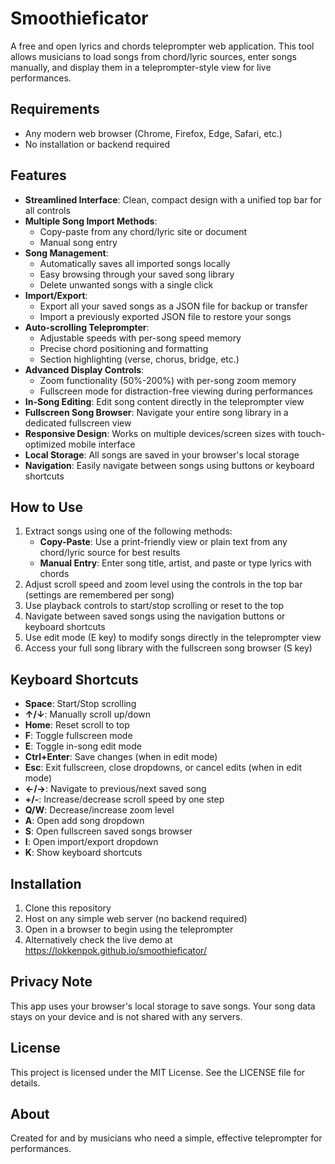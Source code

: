# Smoothieficator

A free and open lyrics and chords teleprompter web application. This tool allows musicians to load songs from chord/lyric sources, enter songs manually, and display them in a teleprompter-style view for live performances.

## Requirements

- Any modern web browser (Chrome, Firefox, Edge, Safari, etc.)
- No installation or backend required

## Features

- **Streamlined Interface**: Clean, compact design with a unified top bar for all controls
- **Multiple Song Import Methods**:
  - Copy-paste from any chord/lyric site or document
  - Manual song entry
- **Song Management**:
  - Automatically saves all imported songs locally
  - Easy browsing through your saved song library
  - Delete unwanted songs with a single click
- **Import/Export**:
  - Export all your saved songs as a JSON file for backup or transfer
  - Import a previously exported JSON file to restore your songs
- **Auto-scrolling Teleprompter**:
  - Adjustable speeds with per-song speed memory
  - Precise chord positioning and formatting
  - Section highlighting (verse, chorus, bridge, etc.)
- **Advanced Display Controls**:
  - Zoom functionality (50%-200%) with per-song zoom memory
  - Fullscreen mode for distraction-free viewing during performances
- **In-Song Editing**: Edit song content directly in the teleprompter view
- **Fullscreen Song Browser**: Navigate your entire song library in a dedicated fullscreen view
- **Responsive Design**: Works on multiple devices/screen sizes with touch-optimized mobile interface
- **Local Storage**: All songs are saved in your browser's local storage
- **Navigation**: Easily navigate between songs using buttons or keyboard shortcuts

## How to Use

1. Extract songs using one of the following methods:
   - **Copy-Paste**: Use a print-friendly view or plain text from any chord/lyric source for best results
   - **Manual Entry**: Enter song title, artist, and paste or type lyrics with chords
2. Adjust scroll speed and zoom level using the controls in the top bar (settings are remembered per song)
3. Use playback controls to start/stop scrolling or reset to the top
4. Navigate between saved songs using the navigation buttons or keyboard shortcuts
5. Use edit mode (E key) to modify songs directly in the teleprompter view
6. Access your full song library with the fullscreen song browser (S key)

## Keyboard Shortcuts

- **Space**: Start/Stop scrolling
- **↑/↓**: Manually scroll up/down
- **Home**: Reset scroll to top
- **F**: Toggle fullscreen mode
- **E**: Toggle in-song edit mode
- **Ctrl+Enter**: Save changes (when in edit mode)
- **Esc**: Exit fullscreen, close dropdowns, or cancel edits (when in edit mode)
- **←/→**: Navigate to previous/next saved song
- **+/-**: Increase/decrease scroll speed by one step
- **Q/W**: Decrease/increase zoom level
- **A**: Open add song dropdown
- **S**: Open fullscreen saved songs browser
- **I**: Open import/export dropdown
- **K**: Show keyboard shortcuts

## Installation

1. Clone this repository
2. Host on any simple web server (no backend required)
3. Open in a browser to begin using the teleprompter
4. Alternatively check the live demo at https://lokkenpok.github.io/smoothieficator/

## Privacy Note

This app uses your browser's local storage to save songs. Your song data stays on your device and is not shared with any servers.

## License

This project is licensed under the MIT License. See the LICENSE file for details.

## About

Created for and by musicians who need a simple, effective teleprompter for performances.
